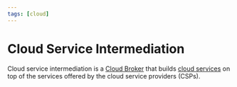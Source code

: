 ```yaml
---
tags: [cloud]
---
```


# Cloud Service Intermediation

Cloud service intermediation is a [Cloud Broker](202401101446.md) that builds
[cloud services](202210012158.md) on top of the services offered by the cloud
service providers (CSPs).
